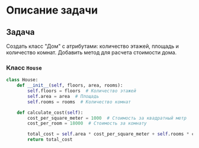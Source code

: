 # Описание задачи

## Задача

Создать класс "Дом" с атрибутами: количество этажей, площадь и количество комнат. Добавить метод для расчета стоимости дома.

### Класс `House`

```python
class House:
    def __init__(self, floors, area, rooms):
        self.floors = floors  # Количество этажей
        self.area = area  # Площадь
        self.rooms = rooms  # Количество комнат

    def calculate_cost(self):
        cost_per_square_meter = 1000  # Стоимость за квадратный метр
        cost_per_room = 18000  # Стоимость за комнату

        total_cost = self.area * cost_per_square_meter + self.rooms * cost_per_room
        return total_cost
